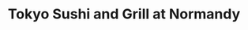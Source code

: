 ---
layout: place
title: "Tokyo Sushi and Grill at Normandy"
permalink: /florida/jacksonville/tokyo-sushi-and-grill-at-normandy.html
stateAbbr: FL
stateName: Florida
cityName: Jacksonville
place_id: ChIJVZB4kMu45YgRqEolNQGg9MI
photos:
  - name: >-
      places/ChIJVZB4kMu45YgRqEolNQGg9MI/photos/AeeoHcLA1hukXkOMhvZenOF0KaiKr1alsYXAdKJ8TATzmCJMXvFXag_YjJkWe487pKfQYfdv6OP9Ot2NC0RLTDCN9LjgucQq-zJASJUk0eF992fFxgjgODJEwUsyebq8Y5nBjn-YKxfZVp-REuKPzT6iCXD3ZxDO6wTwZPV8Iir5T_ufDvsEQFjEcuf2OAQfdefagSVuZCEuH91mIM1656lv9iN0AR3--481ejEneS53VX3Xt5f_MSB03Z1Urr1TGM8KkqIrLprHm3MewPYnaem-mRSdDoHdNG_OGrwNDjIYCSOPfQ
    widthPx: 960
    heightPx: 720
    authorAttributions:
      - displayName: Tokyo Sushi and Grill at Normandy
        uri: https://maps.google.com/maps/contrib/107447235643358231438
        photoUri: >-
          https://lh3.googleusercontent.com/a-/ALV-UjV6VPoMhpMbU0N6YcqNkbk6TWzgs2uNGCFE6J2x1zr578hmSult=s100-p-k-no-mo
    flagContentUri: >-
      https://www.google.com/local/imagery/report/?cb_client=maps_api_places.places_api&image_key=!1e10!2sAF1QipP7taCMIxxOxcVNzHDs5dAV_to0OTDhT7Vdhmw0&hl=en-US
    googleMapsUri: >-
      https://www.google.com/maps/place//data=!3m4!1e2!3m2!1sAF1QipP7taCMIxxOxcVNzHDs5dAV_to0OTDhT7Vdhmw0!2e10!4m2!3m1!1s0x88e5b8cb90789055:0xc2f4a00135254aa8
  - name: >-
      places/ChIJVZB4kMu45YgRqEolNQGg9MI/photos/AeeoHcLdp2LVDNHq_xD8AX6Jp-Lu1wmbMD9Vx8MdAKAvHjFsYQ3HGwrn0XN09D3TN4ehUygNiRCDODWIej8MDnU10Sr--ApW0lZzj2lVv-rE_vE7balgSrQ_ZgcjOdChUxTR-usjZd5v3xXeF6nKUNm0FVXbVgZRIvO_QS_LqeSNGp6fsjuuS3AC9kDTPePmY4klSBiPhhMRmfjRgd8-ptb582BqgfxptvncGlXUILC5rjyifi4GU1VGxrU_h5t8jJTzdpDiJCvmn0dh2mUihkh1_RxFLsIYtC4s46tZlqRxUW282Q
    widthPx: 960
    heightPx: 658
    authorAttributions:
      - displayName: Tokyo Sushi and Grill at Normandy
        uri: https://maps.google.com/maps/contrib/107447235643358231438
        photoUri: >-
          https://lh3.googleusercontent.com/a-/ALV-UjV6VPoMhpMbU0N6YcqNkbk6TWzgs2uNGCFE6J2x1zr578hmSult=s100-p-k-no-mo
    flagContentUri: >-
      https://www.google.com/local/imagery/report/?cb_client=maps_api_places.places_api&image_key=!1e10!2sAF1QipM_PckZ99GwFU6yLS63fMbxY4M754f_iz2xFl_n&hl=en-US
    googleMapsUri: >-
      https://www.google.com/maps/place//data=!3m4!1e2!3m2!1sAF1QipM_PckZ99GwFU6yLS63fMbxY4M754f_iz2xFl_n!2e10!4m2!3m1!1s0x88e5b8cb90789055:0xc2f4a00135254aa8
  - name: >-
      places/ChIJVZB4kMu45YgRqEolNQGg9MI/photos/AeeoHcI7D6c3g971HGNAZ4U8BsAy2q1vQb5GDltPWPJlD_hs83ss0VNFs7CGKQ-zWfdW2XixMVp9-SuSDMfydbCT5XJE4cj-g5kDvXBmFSMYwtTsts9JL2slBcsG_k2_jHGfOt3fLAXLa3Bj7-iv1xBr_dNVyNsBWZeipnXoU4oS-Iv9ve0x4cUk4b-SpuyCltHES3XNNsz6nR_FxsxAzfxm1abKKBSTxmL5hoA4azWor7T0bULeN17lA2UCCBp5zLs7tujrBFEUpL1d8IUqNbyMr1RtK2mOasous2QL9_opsUlE75DAm0JQZvygaS9xmvAyIpRyrElEf9eQ8xQAs9zHxd2Un60iKBskPh64ogt-OWJMSJBXFm1ZvQbJ2plb2Lc1p4Cv1H4sD5xQZ4IzAg5UMgEl0OoocVr32If1LZUcR3as0yLL
    widthPx: 4000
    heightPx: 3000
    authorAttributions:
      - displayName: Steven Ison
        uri: https://maps.google.com/maps/contrib/101300397946994905487
        photoUri: >-
          https://lh3.googleusercontent.com/a-/ALV-UjU4hKVE1BMYOv2-n8dEFO5tR4LHZdhkofQ0OplWpiS2PvfDWoOxCQ=s100-p-k-no-mo
    flagContentUri: >-
      https://www.google.com/local/imagery/report/?cb_client=maps_api_places.places_api&image_key=!1e10!2sCIHM0ogKEICAgMCw8s3_0AE&hl=en-US
    googleMapsUri: >-
      https://www.google.com/maps/place//data=!3m4!1e2!3m2!1sCIHM0ogKEICAgMCw8s3_0AE!2e10!4m2!3m1!1s0x88e5b8cb90789055:0xc2f4a00135254aa8
  - name: >-
      places/ChIJVZB4kMu45YgRqEolNQGg9MI/photos/AeeoHcI_beEa2-5-acL1w4bbwF0o029y_-Zfa_XLczDpz1hSnJD9Zj4J2VkIx-KBu6H536R3TKlxnyVoSqHBQiaUlhff7v8cMGIQAy_v2ESNZx0Hiio9yUFlSCPOHxBeUVrvo_X-T0-k9-Rd20fjtDsVQi5wXcC7WLA3Ni67alx7AbOcP7ht-kVDDU4AA3kVkAt1Wg2dnN3n_ZZ7JpXhDrB0ecIX47w7Ooq46-LQAN0ShOIPNnJWpnIGOvTod_sbWTX309Qhsga9mopPzTcHPmdmY6uZY94JvNlorfAkIZpzCkuGEkqUZmszwFmWrOtMKxVX34MjlV1OeYgAACaSsAaypEiJL83CpRRcPjEkVmYgrMbtA3Y-da6vfDY8dU-wWsiNfkSSlOooZQB9iHD7GfaShX-b-zQCq4PA0HnhVrV0sjQ
    widthPx: 3000
    heightPx: 4000
    authorAttributions:
      - displayName: Malice
        uri: https://maps.google.com/maps/contrib/100764499444550962527
        photoUri: >-
          https://lh3.googleusercontent.com/a-/ALV-UjUX8eHr28sjurDXCubLQMfZipoPV9s-hdgJvAoeVICQ1IYpmC98=s100-p-k-no-mo
    flagContentUri: >-
      https://www.google.com/local/imagery/report/?cb_client=maps_api_places.places_api&image_key=!1e10!2sCIHM0ogKEICAgIDdvcHpEA&hl=en-US
    googleMapsUri: >-
      https://www.google.com/maps/place//data=!3m4!1e2!3m2!1sCIHM0ogKEICAgIDdvcHpEA!2e10!4m2!3m1!1s0x88e5b8cb90789055:0xc2f4a00135254aa8
  - name: >-
      places/ChIJVZB4kMu45YgRqEolNQGg9MI/photos/AeeoHcJaNuJ2OHZPIQRLS7S51ZWta_lFbG6rVQbn8ZJMiIqkSJIbZ_OsWdQnYTa50o9UHRJPnFHuLCMOFbpHPals6KRb3i9fvEeUzeSVAoS3nQCZL89VQ2PMOJe0OIyONk5KJrIRG8rpnOwYlJUpxoYlzUiSCMhO-7gKO3hqMjDz7CTybApNoNf-5D2NUcleE5iru6SBkvIVGcQBU8wxTJ2ebOGsqlUzrhJgbEzYNlYVlZeX38sIaXuvc8tjZm88DKNbllqba3N9n7cOW-P8urrvEJLZTjXzAdnrDpmNmkF4oZ8l4QpJv78O6QmZzjJ8ayxnC-fssWx2hjbQ34q6_mgUB1y42x2YrHYxg7DdHKOfy4jNgPotD67gU72OP-y4EFzFWHrhJh4_eIJLER_FCpjublAHqP8ye0-uQZm9se02H7kyhw
    widthPx: 4032
    heightPx: 3024
    authorAttributions:
      - displayName: Sheirley “Riptress” Leggett
        uri: https://maps.google.com/maps/contrib/118412824284731291638
        photoUri: >-
          https://lh3.googleusercontent.com/a-/ALV-UjW4KaB4aVXvemo4_MgbPaNGoMqSc3LSKvN1Sc3IbxiD6etelTw0nQ=s100-p-k-no-mo
    flagContentUri: >-
      https://www.google.com/local/imagery/report/?cb_client=maps_api_places.places_api&image_key=!1e10!2sCIHM0ogKEICAgICBlPLoDQ&hl=en-US
    googleMapsUri: >-
      https://www.google.com/maps/place//data=!3m4!1e2!3m2!1sCIHM0ogKEICAgICBlPLoDQ!2e10!4m2!3m1!1s0x88e5b8cb90789055:0xc2f4a00135254aa8
  - name: >-
      places/ChIJVZB4kMu45YgRqEolNQGg9MI/photos/AeeoHcJdY7aUbFa_ZS8uKC7TVnm2qL9fBzydLHQahmwV_fZHiKF6f_7i62kfaJhUbT-Oeut_2mLp4P8I_PvE9xfCiEcRuWvEhDhSrlUhii8dfrEYI4u6v_BWS7-J7mM-O5kteozrgvkr02-tToCOdZXRKMBH9zjuiT6jhCR-k4V86ATBpYOow1IRclK1NOzNqEcY6gzp7iWvyIeT1WgEjaxzpLT-zGtykEUfPC0qfF8iwydJPbCeFJUEikB2IfM6N3nh_UueqXJFNNE-YLj-wFeFK-ih8Nhr8z0LN-8u4e2mH5s3tA3K4ch_ZW82HfkqK6FMAv03RXz8h3pVSVRwwah_nYgKMDno1Z-HJfZgXHwEf796KkS4UhsmQZDwEfwbp42XOzMhr50QWuWq2augZQ5MIlPpeCkSIWYh0z_Bb7vFia7CKz9Z
    widthPx: 3000
    heightPx: 4000
    authorAttributions:
      - displayName: Michelle Dyer
        uri: https://maps.google.com/maps/contrib/106213377758299719148
        photoUri: >-
          https://lh3.googleusercontent.com/a-/ALV-UjW9xvx1j23C3NOhNUVKhjJzivkfXWkn4uyvAa98k_7F2Qpuu0xn=s100-p-k-no-mo
    flagContentUri: >-
      https://www.google.com/local/imagery/report/?cb_client=maps_api_places.places_api&image_key=!1e10!2sCIHM0ogKEICAgICZiN73ywE&hl=en-US
    googleMapsUri: >-
      https://www.google.com/maps/place//data=!3m4!1e2!3m2!1sCIHM0ogKEICAgICZiN73ywE!2e10!4m2!3m1!1s0x88e5b8cb90789055:0xc2f4a00135254aa8
  - name: >-
      places/ChIJVZB4kMu45YgRqEolNQGg9MI/photos/AeeoHcKkpBAWA1VjoFI4cfV5zSoMQlExe98LXx6AyF-BO56u603QhXPIsxYdf--Ga2_7toHvOQD6nX-FN07X4Z8-ACFDfxui-1b3j-9wOJE4zNFFCGev_ayqqquqfJpzDX2kigEVuM1iEfIzCWTeC2ma5Tws4F9EsLdHioSrk9b0tfZGQ394ANRgb-cmAutXJfyvFhi1LlVIEBVTjwClKDiq8PaoNlG2ercPl6A-EqYrHkg8-e6uFB_MsTlqwjndh7jFnrACD3xxK0LEkPua04yGvXQBNtNhcnr0X3-WYJI2tfltKg
    widthPx: 960
    heightPx: 720
    authorAttributions:
      - displayName: Tokyo Sushi and Grill at Normandy
        uri: https://maps.google.com/maps/contrib/107447235643358231438
        photoUri: >-
          https://lh3.googleusercontent.com/a-/ALV-UjV6VPoMhpMbU0N6YcqNkbk6TWzgs2uNGCFE6J2x1zr578hmSult=s100-p-k-no-mo
    flagContentUri: >-
      https://www.google.com/local/imagery/report/?cb_client=maps_api_places.places_api&image_key=!1e10!2sAF1QipMeeVSsOU8WRFnlma39bx9U6XkRZNgEeZOhHpMy&hl=en-US
    googleMapsUri: >-
      https://www.google.com/maps/place//data=!3m4!1e2!3m2!1sAF1QipMeeVSsOU8WRFnlma39bx9U6XkRZNgEeZOhHpMy!2e10!4m2!3m1!1s0x88e5b8cb90789055:0xc2f4a00135254aa8
  - name: >-
      places/ChIJVZB4kMu45YgRqEolNQGg9MI/photos/AeeoHcJ-G7F7drssMio2n9x1tcVunNWxBofUwowlVgO0qUr3bNPXEClf2RfVI6U8t-3MxFuKj8QHjeL03IezPIYXC2EMIvnw60Q1Hcm0j-tlpwKjktvmvoAinkdZcI9LyjehhUihNAb06iq7n3L3v_7iQbGcHOPVI-5RSFTUigjf3H3QnajSXgLItLEFHhrUwkVVqW1DqNSm9K1ZjqtEbiI8rDIp1cMAg_HabMKj8Lxg5Wo_avFYjEd-70evesECAJWcv_SezT0q4P1CkH4TGX-2eFbu2oYhASgLmV-nrCaQXMl0aw
    widthPx: 720
    heightPx: 960
    authorAttributions:
      - displayName: Tokyo Sushi and Grill at Normandy
        uri: https://maps.google.com/maps/contrib/107447235643358231438
        photoUri: >-
          https://lh3.googleusercontent.com/a-/ALV-UjV6VPoMhpMbU0N6YcqNkbk6TWzgs2uNGCFE6J2x1zr578hmSult=s100-p-k-no-mo
    flagContentUri: >-
      https://www.google.com/local/imagery/report/?cb_client=maps_api_places.places_api&image_key=!1e10!2sAF1QipPdZA1LBkIv0QE5T5pn0yykMhyrfQioRPSLqLkb&hl=en-US
    googleMapsUri: >-
      https://www.google.com/maps/place//data=!3m4!1e2!3m2!1sAF1QipPdZA1LBkIv0QE5T5pn0yykMhyrfQioRPSLqLkb!2e10!4m2!3m1!1s0x88e5b8cb90789055:0xc2f4a00135254aa8
  - name: >-
      places/ChIJVZB4kMu45YgRqEolNQGg9MI/photos/AeeoHcK2g9LQVtK_6hkkFor1RA7zY1MGKk5n_WZpHYcQ6JHb_JpBvFHhQ2yF2AgG-n67S7IZXo2c5ow-MFU2Oq9ngoGfcFtXNaUNFFpKVKY4EsPVM_zaRI_RVHO63rIEar_p7jVKs2OFQwbgV5wU0aDjp3YiJrnujv_O2pfYgST_JJmJH6VTfWhCKv3dTd8KJC9UJ0sJsx67dCFjtKJB8xdhD7SwSMfLuEjntM5qPwWW9qI6EDZnvmuhrg5058Titx9y3WR1EhI2-Ss4iWpv_-SpUHPMXOdHM5zRX2l9tAChM12JUA
    widthPx: 720
    heightPx: 960
    authorAttributions:
      - displayName: Tokyo Sushi and Grill at Normandy
        uri: https://maps.google.com/maps/contrib/107447235643358231438
        photoUri: >-
          https://lh3.googleusercontent.com/a-/ALV-UjV6VPoMhpMbU0N6YcqNkbk6TWzgs2uNGCFE6J2x1zr578hmSult=s100-p-k-no-mo
    flagContentUri: >-
      https://www.google.com/local/imagery/report/?cb_client=maps_api_places.places_api&image_key=!1e10!2sAF1QipMnTVgRCWvtxJEVJtx1THo_deDkapWP2DZbIiFj&hl=en-US
    googleMapsUri: >-
      https://www.google.com/maps/place//data=!3m4!1e2!3m2!1sAF1QipMnTVgRCWvtxJEVJtx1THo_deDkapWP2DZbIiFj!2e10!4m2!3m1!1s0x88e5b8cb90789055:0xc2f4a00135254aa8
  - name: >-
      places/ChIJVZB4kMu45YgRqEolNQGg9MI/photos/AeeoHcK3H_8IWCPw49qDex3bkelnSp5GQC17VtQrr6y2kdfL5HPpTbznt_2k9TX5RHDh85JUIJWJNtti-eACgpP3B5lG95Hca12fKUnCTf7f9M7g3lo0-9kqhJKQ0FXuKAE-rMXzdtYstC3eQ--jf6JJKZlp_MAeUByMMQg59qjsR1gjiUqvmJSfWUC6Wze-1FAZy-0s_E7JlembCBBYaWp3sshHQkHSmKR_ME1WBq_mfnIESin5vfLYb-YLG3MDPDrkcllQX-aFSW1TUbfxMidmWrLLwsNW0dDD_FNwIZPTTzgKTQ
    widthPx: 720
    heightPx: 960
    authorAttributions:
      - displayName: Tokyo Sushi and Grill at Normandy
        uri: https://maps.google.com/maps/contrib/107447235643358231438
        photoUri: >-
          https://lh3.googleusercontent.com/a-/ALV-UjV6VPoMhpMbU0N6YcqNkbk6TWzgs2uNGCFE6J2x1zr578hmSult=s100-p-k-no-mo
    flagContentUri: >-
      https://www.google.com/local/imagery/report/?cb_client=maps_api_places.places_api&image_key=!1e10!2sAF1QipNoDtW3OPBL-kXANooDOiQSALmw-bMxMWXujDY6&hl=en-US
    googleMapsUri: >-
      https://www.google.com/maps/place//data=!3m4!1e2!3m2!1sAF1QipNoDtW3OPBL-kXANooDOiQSALmw-bMxMWXujDY6!2e10!4m2!3m1!1s0x88e5b8cb90789055:0xc2f4a00135254aa8
address: 7749 Normandy Blvd Ste 119, Jacksonville, FL 32221, USA
street: 7749 Normandy Blvd Ste 119
city: Jacksonville
state: FL
zip: '32221'
country: USA
neighborhood: Rolling Hills
latitude: '30.296877'
longitude: '-81.775712'
accessibility_options:
  wheelchairAccessibleParking: true
  wheelchairAccessibleEntrance: true
  wheelchairAccessibleRestroom: true
  wheelchairAccessibleSeating: true
business_status: OPERATIONAL
name: Tokyo Sushi and Grill at Normandy
google_maps_links:
  directionsUri: >-
    https://www.google.com/maps/dir//''/data=!4m7!4m6!1m1!4e2!1m2!1m1!1s0x88e5b8cb90789055:0xc2f4a00135254aa8!3e0
  placeUri: https://maps.google.com/?cid=14048029064722467496
  writeAReviewUri: >-
    https://www.google.com/maps/place//data=!4m3!3m2!1s0x88e5b8cb90789055:0xc2f4a00135254aa8!12e1
  reviewsUri: >-
    https://www.google.com/maps/place//data=!4m4!3m3!1s0x88e5b8cb90789055:0xc2f4a00135254aa8!9m1!1b1
  photosUri: >-
    https://www.google.com/maps/place//data=!4m3!3m2!1s0x88e5b8cb90789055:0xc2f4a00135254aa8!10e5
primary_type: Japanese Restaurant
opening_hours:
  regular: null
  current: null
secondary_opening_hours:
  regular:
    weekdayDescriptions: null
    type: null
  current:
    weekdayDescriptions: null
    type: null
phone: (904) 407-3333
price_level: PRICE_LEVEL_MODERATE
price_range: $10 &ndash; $20
rating: '4.2'
rating_count: 538
website: http://www.tokyojacksonville.com/
description: >-
  Strip-mall sushi house offers hibachi-style meals, classic Japanese dishes &
  rolls amid Asian decor.
reviews:
  - name: >-
      places/ChIJVZB4kMu45YgRqEolNQGg9MI/reviews/ChdDSUhNMG9nS0VJQ0FnTUNReE0yZjZnRRAB
    relativePublishTimeDescription: 3 weeks ago
    rating: 5
    text:
      text: >-
        The interior is inviting, well decorated. Restaurant is very clean. The
        service is always friendly. The food is delicious. I especially enjoy
        the fried sushi and philly egg roll. It's a nice twist on favorites. The
        sushi tastes fresh and holds together well.
      languageCode: en
    originalText:
      text: >-
        The interior is inviting, well decorated. Restaurant is very clean. The
        service is always friendly. The food is delicious. I especially enjoy
        the fried sushi and philly egg roll. It's a nice twist on favorites. The
        sushi tastes fresh and holds together well.
      languageCode: en
    authorAttribution:
      displayName: Steven Ison
      uri: https://www.google.com/maps/contrib/101300397946994905487/reviews
      photoUri: >-
        https://lh3.googleusercontent.com/a-/ALV-UjU4hKVE1BMYOv2-n8dEFO5tR4LHZdhkofQ0OplWpiS2PvfDWoOxCQ=s128-c0x00000000-cc-rp-mo-ba4
    publishTime: '2025-03-17T22:13:37.334182Z'
    flagContentUri: >-
      https://www.google.com/local/review/rap/report?postId=ChdDSUhNMG9nS0VJQ0FnTUNReE0yZjZnRRAB&d=17924085&t=1
    googleMapsUri: >-
      https://www.google.com/maps/reviews/data=!4m6!14m5!1m4!2m3!1sChdDSUhNMG9nS0VJQ0FnTUNReE0yZjZnRRAB!2m1!1s0x88e5b8cb90789055:0xc2f4a00135254aa8
  - name: >-
      places/ChIJVZB4kMu45YgRqEolNQGg9MI/reviews/ChdDSUhNMG9nS0VJQ0FnSURkdmNHcF93RRAB
    relativePublishTimeDescription: a year ago
    rating: 5
    text:
      text: >-
        Came here on Valentine's Day for lunch. There wasn't anyone there since
        they had just opened. I wanted to eat before getting my tattoo down the
        street. I ordered a miso soup, with Yellowtail nigiri and a yum yum
        roll. I just took the spicy sauce off. The person I went with ordered
        crab Rangoon and the Philly cheese steak egg roll. Food was brought out
        quickly. It just took a moment to get the check since both people were
        on the phone taking orders. The restaurant itself is very nice. It's in
        the Publix plaza. I had always seen the location when passing by, I just
        never had a chance to go until now. I would definitely go back. The only
        change I would make is having more raw rolls and less deep fried/tempura
        rolls. All in all, everything tasted great. The restroom was also clean
        when I went. I also enjoyed the decor on the wall too. Very traditional.
      languageCode: en
    originalText:
      text: >-
        Came here on Valentine's Day for lunch. There wasn't anyone there since
        they had just opened. I wanted to eat before getting my tattoo down the
        street. I ordered a miso soup, with Yellowtail nigiri and a yum yum
        roll. I just took the spicy sauce off. The person I went with ordered
        crab Rangoon and the Philly cheese steak egg roll. Food was brought out
        quickly. It just took a moment to get the check since both people were
        on the phone taking orders. The restaurant itself is very nice. It's in
        the Publix plaza. I had always seen the location when passing by, I just
        never had a chance to go until now. I would definitely go back. The only
        change I would make is having more raw rolls and less deep fried/tempura
        rolls. All in all, everything tasted great. The restroom was also clean
        when I went. I also enjoyed the decor on the wall too. Very traditional.
      languageCode: en
    authorAttribution:
      displayName: Malice
      uri: https://www.google.com/maps/contrib/100764499444550962527/reviews
      photoUri: >-
        https://lh3.googleusercontent.com/a-/ALV-UjUX8eHr28sjurDXCubLQMfZipoPV9s-hdgJvAoeVICQ1IYpmC98=s128-c0x00000000-cc-rp-mo-ba6
    publishTime: '2024-02-26T14:28:05.675767Z'
    flagContentUri: >-
      https://www.google.com/local/review/rap/report?postId=ChdDSUhNMG9nS0VJQ0FnSURkdmNHcF93RRAB&d=17924085&t=1
    googleMapsUri: >-
      https://www.google.com/maps/reviews/data=!4m6!14m5!1m4!2m3!1sChdDSUhNMG9nS0VJQ0FnSURkdmNHcF93RRAB!2m1!1s0x88e5b8cb90789055:0xc2f4a00135254aa8
  - name: >-
      places/ChIJVZB4kMu45YgRqEolNQGg9MI/reviews/ChdDSUhNMG9nS0VJQ0FnSUNRbzUtVTlnRRAB
    relativePublishTimeDescription: 6 months ago
    rating: 5
    text:
      text: >-
        Good news 🙌! Our air conditioner has been replaced and everything has
        returned to normal. Thank you for your understanding during this period.
        Thank you again🙏
      languageCode: en
    originalText:
      text: >-
        Good news 🙌! Our air conditioner has been replaced and everything has
        returned to normal. Thank you for your understanding during this period.
        Thank you again🙏
      languageCode: en
    authorAttribution:
      displayName: Linmin Fang (DJ'AM)
      uri: https://www.google.com/maps/contrib/112714874946949313710/reviews
      photoUri: >-
        https://lh3.googleusercontent.com/a/ACg8ocIYWfOi2uouquIjCG-wksNo2FZcfI2R5u1BXL_AHJxP3Doouw=s128-c0x00000000-cc-rp-mo-ba3
    publishTime: '2024-10-03T18:08:23.106135Z'
    flagContentUri: >-
      https://www.google.com/local/review/rap/report?postId=ChdDSUhNMG9nS0VJQ0FnSUNRbzUtVTlnRRAB&d=17924085&t=1
    googleMapsUri: >-
      https://www.google.com/maps/reviews/data=!4m6!14m5!1m4!2m3!1sChdDSUhNMG9nS0VJQ0FnSUNRbzUtVTlnRRAB!2m1!1s0x88e5b8cb90789055:0xc2f4a00135254aa8
  - name: >-
      places/ChIJVZB4kMu45YgRqEolNQGg9MI/reviews/ChdDSUhNMG9nS0VJQ0FnSURfNVlmdzlRRRAB
    relativePublishTimeDescription: 2 months ago
    rating: 5
    text:
      text: >-
        Great food and atmosphere. The staff was wonderful as well. It was so
        peaceful as I enjoyed the sushi and ramen. Also, be sure to try the warm
        sake!!
      languageCode: en
    originalText:
      text: >-
        Great food and atmosphere. The staff was wonderful as well. It was so
        peaceful as I enjoyed the sushi and ramen. Also, be sure to try the warm
        sake!!
      languageCode: en
    authorAttribution:
      displayName: Sylita Parker
      uri: https://www.google.com/maps/contrib/101583776159868964062/reviews
      photoUri: >-
        https://lh3.googleusercontent.com/a-/ALV-UjXST_i1iv4qpw6Ntj8esWW-eKQ3IRiWmFS8Dx0jt08mgEM7aD6Y=s128-c0x00000000-cc-rp-mo
    publishTime: '2025-01-25T20:15:28.866763Z'
    flagContentUri: >-
      https://www.google.com/local/review/rap/report?postId=ChdDSUhNMG9nS0VJQ0FnSURfNVlmdzlRRRAB&d=17924085&t=1
    googleMapsUri: >-
      https://www.google.com/maps/reviews/data=!4m6!14m5!1m4!2m3!1sChdDSUhNMG9nS0VJQ0FnSURfNVlmdzlRRRAB!2m1!1s0x88e5b8cb90789055:0xc2f4a00135254aa8
  - name: >-
      places/ChIJVZB4kMu45YgRqEolNQGg9MI/reviews/ChdDSUhNMG9nS0VJQ0FnSUR2OWVPTDZRRRAB
    relativePublishTimeDescription: 3 months ago
    rating: 2
    text:
      text: >-
        Didn't get the impression that they want you to sit in and eat, as there
        was no discernable AC running, and booths were uncomfortable. The food
        was lackluster. The sushi was tasteless even with soy sauce, and the
        spicy crab California roll wasn't spicy, or crab probably. Do better,
        yeah? Also, don't put sashimi on your menu. Nobody around here can get
        sashimi grade anything.
      languageCode: en
    originalText:
      text: >-
        Didn't get the impression that they want you to sit in and eat, as there
        was no discernable AC running, and booths were uncomfortable. The food
        was lackluster. The sushi was tasteless even with soy sauce, and the
        spicy crab California roll wasn't spicy, or crab probably. Do better,
        yeah? Also, don't put sashimi on your menu. Nobody around here can get
        sashimi grade anything.
      languageCode: en
    authorAttribution:
      displayName: Raymond Bridges
      uri: https://www.google.com/maps/contrib/104238174921258945119/reviews
      photoUri: >-
        https://lh3.googleusercontent.com/a-/ALV-UjUQOn8bZPek2NrsiGPuXCgF4Ark2I2RXlGPi_BRA18QdKJniMTd=s128-c0x00000000-cc-rp-mo
    publishTime: '2024-12-22T18:39:32.193655Z'
    flagContentUri: >-
      https://www.google.com/local/review/rap/report?postId=ChdDSUhNMG9nS0VJQ0FnSUR2OWVPTDZRRRAB&d=17924085&t=1
    googleMapsUri: >-
      https://www.google.com/maps/reviews/data=!4m6!14m5!1m4!2m3!1sChdDSUhNMG9nS0VJQ0FnSUR2OWVPTDZRRRAB!2m1!1s0x88e5b8cb90789055:0xc2f4a00135254aa8
parking_options:
  freeParkingLot: true
  freeStreetParking: true
  paidStreetParking: false
  valetParking: false
payment_options:
  acceptsCreditCards: true
  acceptsDebitCards: true
  acceptsCashOnly: false
  acceptsNfc: true
allow_dogs: null
curbside_pickup: false
delivery: true
dine_in: true
good_for_children: true
good_for_groups: true
good_for_sports: false
live_music: false
menu_for_children: null
outdoor_seating: false
reservable: false
restroom: true
serves_beer: true
serves_breakfast: false
serves_brunch: false
serves_cocktails: false
serves_coffee: null
serves_dinner: true
serves_dessert: true
serves_lunch: true
serves_vegetarian_food: true
serves_wine: true
takeout: true

---